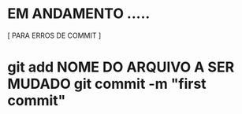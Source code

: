 EM ANDAMENTO .....
===================
[ PARA ERROS DE COMMIT ]

git add NOME DO ARQUIVO A SER MUDADO
git commit -m "first commit"
=====================================